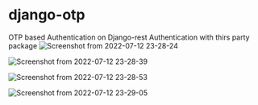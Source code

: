 # django-otp
OTP based Authentication on Django-rest
Authentication with thirs party package 
![Screenshot from 2022-07-12 23-28-24](https://user-images.githubusercontent.com/43889064/178574641-c8ad6c5d-a310-4ee6-9b32-04d8a4572bb7.png)


![Screenshot from 2022-07-12 23-28-39](https://user-images.githubusercontent.com/43889064/178574676-6ad9e9c1-2105-45cd-895b-3cbe1bcd95bd.png)


![Screenshot from 2022-07-12 23-28-53](https://user-images.githubusercontent.com/43889064/178574693-5991517c-e398-4bc4-815c-b188dbda43f7.png)


![Screenshot from 2022-07-12 23-29-05](https://user-images.githubusercontent.com/43889064/178574723-a76f4957-e678-4098-a4de-ff10c2740fc4.png)
